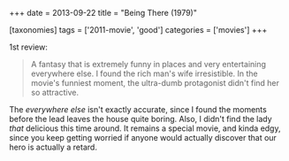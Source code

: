 +++
date = 2013-09-22
title = "Being There (1979)"

[taxonomies]
tags = ['2011-movie', 'good']
categories = ['movies']
+++

1st review:

> A fantasy that is extremely funny in places and very entertaining
> everywhere else. I found the rich man\'s wife irresistible. In the
> movie\'s funniest moment, the ultra-dumb protagonist didn\'t find her
> so attractive.

The *everywhere else* isn\'t exactly accurate, since I found the moments
before the lead leaves the house quite boring. Also, I didn\'t find the
lady *that* delicious this time around. It remains a special movie, and
kinda edgy, since you keep getting worried if anyone would actually
discover that our hero is actually a retard.
